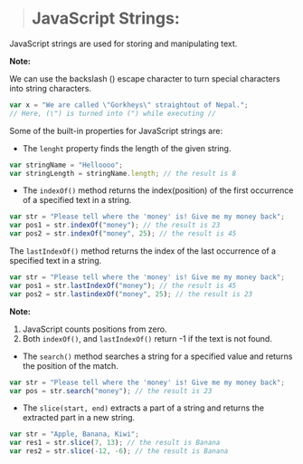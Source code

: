 > # JavaScript Strings:
JavaScript strings are used for storing and manipulating text.

__Note:__

We can use the backslash (\) escape character to turn special characters into string characters.
```js
var x = "We are called \"Gorkheys\" straightout of Nepal.";
// Here, (\") is turned into (") while executing //
```

Some of the built-in properties for JavaScript strings are:

- The `lenght` property finds the length of the given string.
```js
var stringName = "Helloooo";
var stringLength = stringName.length; // the result is 8
```

- The `indexOf()` method returns the index(position) of the first occurrence of a specified text in a string.
```js
var str = "Please tell where the 'money' is! Give me my money back";
var pos1 = str.indexOf("money"); // the result is 23
var pos2 = str.indexOf("money", 25); // the result is 45
```
The `lastIndexOf()` method returns the index of the last occurrence of a specified text in a string.
```js
var str = "Please tell where the 'money' is! Give me my money back";
var pos1 = str.lastIndexOf("money"); // the result is 45
var pos2 = str.lastindexOf("money", 25); // the result is 23
```

__Note:__
1. JavaScript counts positions from zero.
2. Both `indexOf()`, and `lastIndexOf()` return -1 if the text is not found.

- The `search()` method searches a string for a specified value and returns the position of the match.
```js
var str = "Please tell where the 'money' is! Give me my money back";
var pos = str.search("money"); // the result is 23
```

- The `slice(start, end)` extracts a part of a string and returns the extracted part in a new string.
```js
var str = "Apple, Banana, Kiwi";
var res1 = str.slice(7, 13); // the result is Banana
var res2 = str.slice(-12, -6); // the result is Banana
```





